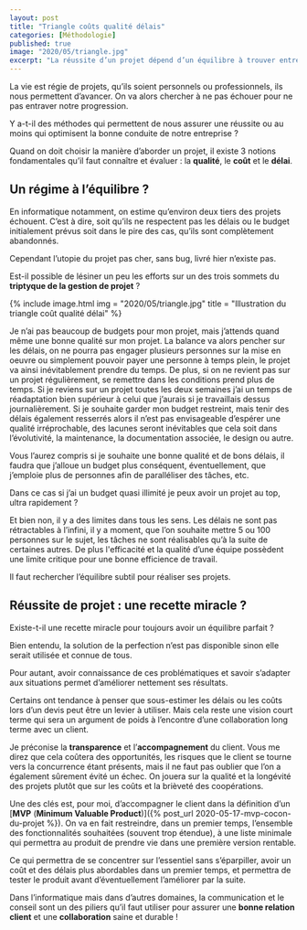 ```yaml
---
layout: post
title: "Triangle coûts qualité délais"
categories: [Méthodologie]
published: true
image: "2020/05/triangle.jpg"
excerpt: "La réussite d’un projet dépend d’un équilibre à trouver entre les trois sommets du triangle de la gestion de projets que sont :  coûts, qualité et délais."
--- 
```


La vie est régie de projets, qu’ils soient personnels ou professionnels, ils nous permettent d’avancer. 
On va alors chercher à ne pas échouer pour ne pas entraver notre progression. 

Y a-t-il des méthodes qui permettent de nous assurer une réussite ou au moins qui optimisent la bonne conduite de notre entreprise ? 

Quand on doit choisir la manière d’aborder un projet, il existe 3 notions fondamentales qu’il faut connaître et évaluer : la **qualité**, le **coût** et le **délai**.

## Un régime à l’équilibre ? 

En informatique notamment, on estime qu’environ deux tiers des projets échouent. C’est à dire, soit qu’ils ne respectent pas les délais ou le budget initialement prévus soit dans le pire des cas, qu’ils sont complètement abandonnés.

Cependant l’utopie du projet pas cher, sans bug, livré hier n’existe pas. 

Est-il possible de lésiner un peu les efforts sur un des trois sommets du **triptyque de la gestion de projet** ?

{% include image.html img = "2020/05/triangle.jpg" title = "Illustration du triangle coût qualité délai" %}

Je n’ai pas beaucoup de budgets pour mon projet, mais j’attends quand même une bonne qualité sur mon projet. La balance va alors pencher sur les délais, on ne pourra pas engager plusieurs personnes sur la mise en oeuvre ou simplement pouvoir payer une personne à temps plein, le projet va ainsi inévitablement prendre du temps. De plus, si on ne revient pas sur un projet régulièrement, se remettre dans les conditions prend plus de temps. Si je reviens sur un projet toutes les deux semaines j’ai un temps de réadaptation bien supérieur à celui que j’aurais si je travaillais dessus journalièrement. 
Si je souhaite garder mon budget restreint, mais tenir des délais également resserrés alors il n’est pas envisageable d’espérer une qualité irréprochable, des lacunes seront inévitables que cela soit dans l’évolutivité, la maintenance, la documentation associée, le design ou autre. 

Vous l’aurez compris si je souhaite une bonne qualité et de bons délais, il faudra que j’alloue un budget plus conséquent, éventuellement, que j’emploie plus de personnes afin de paralléliser des tâches, etc. 

Dans ce cas si j’ai un budget quasi illimité je peux avoir un projet au top, ultra rapidement ? 

Et bien non, il y a des limites dans tous les sens. Les délais ne sont pas rétractables à l’infini, il y a moment, que l’on souhaite mettre 5 ou 100 personnes sur le sujet, les tâches ne sont réalisables qu’à la suite de certaines autres. De plus l'efficacité et la qualité d’une équipe possèdent une limite critique pour une bonne efficience de travail. 

Il faut rechercher l’équilibre subtil pour réaliser ses projets. 

## Réussite de projet : une recette miracle ?

Existe-t-il une recette miracle pour toujours avoir un équilibre parfait ? 

Bien entendu, la solution de la perfection n’est pas disponible sinon elle serait utilisée et connue de tous. 

Pour autant, avoir connaissance de ces problématiques et savoir s’adapter aux situations permet d’améliorer nettement ses résultats. 

Certains ont tendance à penser que sous-estimer les délais ou les coûts lors d’un devis peut être un levier à utiliser. Mais cela reste une vision court terme qui sera un argument de poids à l’encontre d’une collaboration long terme avec un client. 

Je préconise la **transparence** et l’**accompagnement** du client. Vous me direz que cela coûtera des opportunités, les risques que le client se tourne vers la concurrence étant présents, mais il ne faut pas oublier que l’on a également sûrement évité un échec. On jouera sur la qualité et la longévité des projets plutôt que sur les coûts et la brièveté des coopérations. 

Une des clés est, pour moi, d’accompagner le client dans la définition d’un [**MVP** (**Minimum Valuable Product**)]({% post_url 2020-05-17-mvp-cocon-du-projet %}). On va en fait restreindre, dans un premier temps, l’ensemble des fonctionnalités souhaitées (souvent trop étendue), à une liste minimale qui permettra au produit de prendre vie dans une première version rentable. 

Ce qui permettra de se concentrer sur l’essentiel sans s’éparpiller, avoir un coût et des délais plus abordables dans un premier temps, et permettra de tester le produit avant d’éventuellement l’améliorer par la suite. 

Dans l’informatique mais dans d’autres domaines, la communication et le conseil sont un des piliers qu’il faut utiliser pour assurer une **bonne relation client** et une **collaboration** saine et durable !  
